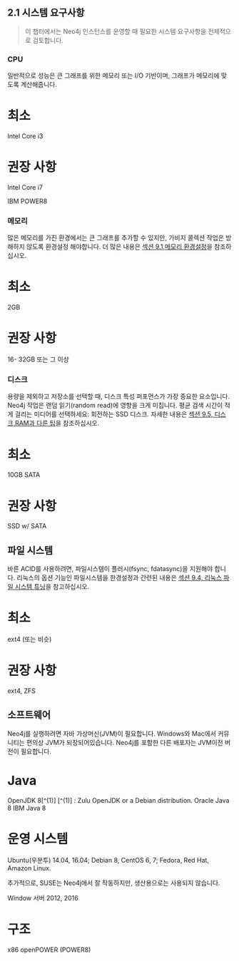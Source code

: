 

## 2.1 시스템 요구사항

> 이 챕터에서는 Neo4j 인스턴스를 운영할 때 필요한 시스템 요구사항을 전체적으로 검토합니다.


### CPU
 
일반적으로 성능은 큰 그래프를 위한 메모리 또는 I/O 기반이며, 그래프가 메모리에 맞도록 계산해줍니다. 


# 최소 
  Intel Core i3


# 권장 사항
  
  Intel Core i7

  IBM POWER8


### 메모리

많은 메모리를 가진 환경에서는 큰 그래프를 추가할 수 있지만, 가비지 콜렉션 작업은 방해하지 않도록 환경설정 해야합니다. 
더 많은 내용은 [섹션 9.1,메모리 환경설정]("https://neo4j.com/docs/operations-manual/current/performance/memory-configuration/")을 참조하십시오. 


# 최소
  2GB

# 권장 사항
  16- 32GB 또는 그 이상

### 디스크

용량을 제외하고 저장소를 선택할 때, 디스크 특성 퍼포먼스가 가장 중요한 요소입니다. Neo4j 작업은 랜덤 읽기(random read)에 영향을 크게 미칩니다. 평균 검색 시간이 적게 걸리는 미디어를 선택하세요: 회전하는 SSD 디스크. 자세한 내용은 [섹션 9.5, 디스크,RAM과 다른 팁]("https://neo4j.com/docs/operations-manual/current/performance/disks-ram-and-other-tips/")을 참조하십시오.


# 최소
 
  10GB SATA

# 권장 사항

  SSD w/ SATA


## 파일 시스템

바른 ACID를 사용하려면, 파일시스템이 플러시(fsync, fdatasync)을 지원해야 합니다. 리눅스의 옵션 기능인 파일시스템을 한경설정과 간련된 내용은 [섹션 9.4, 리눅스 파일 시스템 튜닝]("https://neo4j.com/docs/operations-manual/current/performance/linux-file-system-tuning/")을 참고하십시오.


# 최소

  ext4 (또는 비슷)

# 권장 사항
  
  ext4, ZFS


## 소프트웨어

 Neo4j를 실행하려면 자바 가상머신(JVM)이 필요합니다. Windows와 Mac에서 커뮤니티는 편의상 JVM가 되장되어있습니다. 
 Neo4j를 포함한 다른 배포자는 JVM이전 버전이 필요합니다. 


# Java

 OpenJDK 8[^(1)] 
 \[^(1)] : Zulu OpenJDK or a Debian distribution.
 Oracle Java 8
 IBM Java 8


# 운영 시스템

  Ubuntu(우분투) 14.04, 16.04; Debian 8, CentOS 6, 7; Fedora, Red Hat, Amazon Linux.

  추가적으로, SUSE는 Neo4j에서 잘 작동하지만, 생산용으로는 사용되지 않습니다. 
  
  Window 서버 2012, 2016


# 구조

  x86
  openPOWER (POWER8)





















